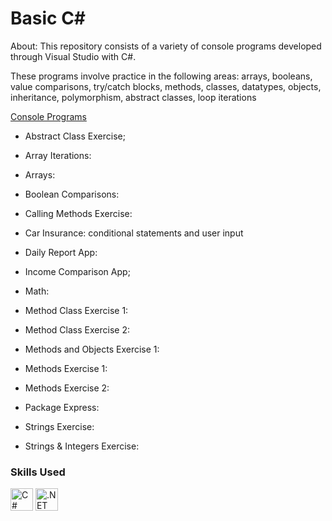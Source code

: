 # Basic C#

About: This repository consists of a variety of console programs developed through Visual Studio with C#.

These programs involve practice in the following areas: arrays, booleans, value comparisons, try/catch blocks, methods, classes, datatypes, objects, inheritance, polymorphism, abstract classes, loop iterations


<ins> Console Programs </ins>

- Abstract Class Exercise;

- Array Iterations: 

- Arrays:

- Boolean Comparisons:

- Calling Methods Exercise:

- Car Insurance: conditional statements and user input

- Daily Report App:

- Income Comparison App;

- Math:

- Method Class Exercise 1:

- Method Class Exercise 2:

- Methods and Objects Exercise 1:

- Methods Exercise 1:

- Methods Exercise 2:

- Package Express:

- Strings Exercise: 

- Strings & Integers Exercise:



### Skills Used

<p align="left">

<a href="https://docs.microsoft.com/en-us/dotnet/csharp/" target="_blank" rel="noreferrer"><img src="https://raw.githubusercontent.com/danielcranney/readme-generator/main/public/icons/skills/csharp-colored.svg" width="36" height="36" alt="C#" /></a>
<a href="https://dotnet.microsoft.com/en-us/" target="_blank" rel="noreferrer"><img src="https://raw.githubusercontent.com/danielcranney/readme-generator/main/public/icons/skills/dot-net-colored.svg" width="36" height="36" alt=".NET" /></a>

</p>

